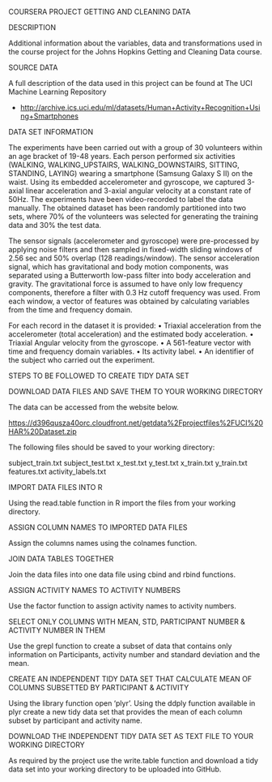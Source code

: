 
COURSERA PROJECT GETTING AND CLEANING DATA


DESCRIPTION

Additional information about the variables, data and transformations used in the course project for the Johns Hopkins Getting and Cleaning Data course.

SOURCE DATA

A full description of the data used in this project can be found at The UCI Machine Learning Repository
- http://archive.ics.uci.edu/ml/datasets/Human+Activity+Recognition+Using+Smartphones 

DATA SET INFORMATION

The experiments have been carried out with a group of 30 volunteers within an age bracket of 19-48 years. Each person performed six activities (WALKING, WALKING_UPSTAIRS, WALKING_DOWNSTAIRS, SITTING, STANDING, LAYING) wearing a smartphone (Samsung Galaxy S II) on the waist. Using its embedded accelerometer and gyroscope, we captured 3-axial linear acceleration and 3-axial angular velocity at a constant rate of 50Hz. The experiments have been video-recorded to label the data manually. The obtained dataset has been randomly partitioned into two sets, where 70% of the volunteers was selected for generating the training data and 30% the test data.

The sensor signals (accelerometer and gyroscope) were pre-processed by applying noise filters and then sampled in fixed-width sliding windows of 2.56 sec and 50% overlap (128 readings/window). The sensor acceleration signal, which has gravitational and body motion components, was separated using a Butterworth low-pass filter into body acceleration and gravity. The gravitational force is assumed to have only low frequency components, therefore a filter with 0.3 Hz cutoff frequency was used. From each window, a vector of features was obtained by calculating variables from the time and frequency domain.


For each record in the dataset it is provided:
	•	Triaxial acceleration from the accelerometer (total acceleration) and the estimated body acceleration.
	•	Triaxial Angular velocity from the gyroscope.
	•	A 561-feature vector with time and frequency domain variables.
	•	Its activity label.
	•	An identifier of the subject who carried out the experiment.

STEPS TO BE FOLLOWED TO CREATE TIDY DATA SET

DOWNLOAD DATA FILES AND SAVE THEM TO YOUR WORKING DIRECTORY 

The data can be accessed from the website below.

https://d396qusza40orc.cloudfront.net/getdata%2Fprojectfiles%2FUCI%20HAR%20Dataset.zip 

The following files should be saved to your working directory:

subject_train.txt
subject_test.txt
x_test.txt
y_test.txt 
x_train.txt
y_train.txt
features.txt
activity_labels.txt

IMPORT DATA FILES INTO R

Using the read.table function in R import the files from your working directory.

ASSIGN COLUMN NAMES TO IMPORTED DATA FILES 


Assign the columns names using the colnames function. 

JOIN DATA TABLES TOGETHER

Join the data files into one data file using cbind and rbind functions.

ASSIGN ACTIVITY NAMES TO ACTIVITY NUMBERS

Use the factor function to assign activity names to activity numbers. 

SELECT ONLY COLUMNS WITH MEAN, STD, PARTICIPANT NUMBER & ACTIVITY NUMBER IN THEM

Use the grepl function to create a subset of data that contains only information on Participants, activity number and standard deviation and the mean.

CREATE AN INDEPENDENT TIDY DATA SET THAT CALCULATE MEAN OF COLUMNS SUBSETTED BY PARTICIPANT & ACTIVITY

Using the library function open ‘plyr’.  Using the ddply function available in plyr create a new tidy data set that provides the mean of each column subset by participant and activity name.

DOWNLOAD THE INDEPENDENT TIDY DATA SET AS TEXT FILE TO YOUR WORKING DIRECTORY

As required by the project use the write.table function and download a tidy data set into your working directory to be uploaded into GitHub.
